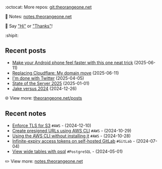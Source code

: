 <!-- Automatically generated - do not edit directly -->

:octocat: More repos: [git.theorangeone.net](https://git.theorangeone.net/)

:pencil: Notes: [notes.theorangeone.net](https://notes.theorangeone.net/)

:wave: Say ["Hi"](https://theorangeone.net/contact/) or ["Thanks"](https://theorangeone.net/support/)!

:shipit:

## Recent posts


- [Make your Android phone feel faster with this one neat trick](https://theorangeone.net/posts/android-animations/) (2025-06-11)
- [Replacing Cloudflare: My domain move](https://theorangeone.net/posts/replacing-cloudflare/) (2025-06-11)
- [I'm done with Twitter](https://theorangeone.net/posts/im-done-with-twitter/) (2025-04-05)
- [State of the Server 2025](https://theorangeone.net/posts/state-of-the-server-2025/) (2025-01-01)
- [Jake versus 2024](https://theorangeone.net/posts/jake-vs-2024/) (2024-12-26)

:globe_with_meridians: View more: [theorangeone.net/posts](https://theorangeone.net/posts/)

## Recent notes


- [Enforce TLS for S3](https://notes.theorangeone.net/notes/infrastructure/s3-require-tls/) `#AWS` - (2024-12-10)
- [Create presigned URLs using AWS CLI](https://notes.theorangeone.net/notes/infrastructure/aws-presigned-urls-cli/) `#AWS` - (2024-10-29)
- [Using the AWS CLI without installing it](https://notes.theorangeone.net/notes/infrastructure/aws-cli-without-installing/) `#AWS` - (2024-10-28)
- [Infinite-expiry access tokens on self-hosted GitLab](https://notes.theorangeone.net/notes/gitlab-infinite-expiry-access-tokens/) `#GitLab` - (2024-07-04)
- [View wide tables with psql](https://notes.theorangeone.net/notes/database/psql-expanded-display/) `#PostgreSQL` - (2024-05-01)

:pencil2: View more: [notes.theorangeone.net](https://notes.theorangeone.net/)